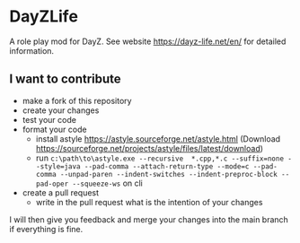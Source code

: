# DayZLife
A role play mod for DayZ. See website https://dayz-life.net/en/ for detailed information.

## I want to contribute

- make a fork of this repository
- create your changes
- test your code
- format your code
  - install astyle https://astyle.sourceforge.net/astyle.html (Download https://sourceforge.net/projects/astyle/files/latest/download)
  - run `c:\path\to\astyle.exe --recursive  *.cpp,*.c --suffix=none --style=java --pad-comma --attach-return-type --mode=c --pad-comma --unpad-paren --indent-switches --indent-preproc-block --pad-oper --squeeze-ws` on cli
- create a pull request
  - write in the pull request what is the intention of your changes

I will then give you feedback and merge your changes into the main branch if everything is fine.